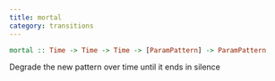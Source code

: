 ```yaml
---
title: mortal
category: transitions
---
```


~~~haskell
mortal :: Time -> Time -> Time -> [ParamPattern] -> ParamPattern
~~~

Degrade the new pattern over time until it ends in silence